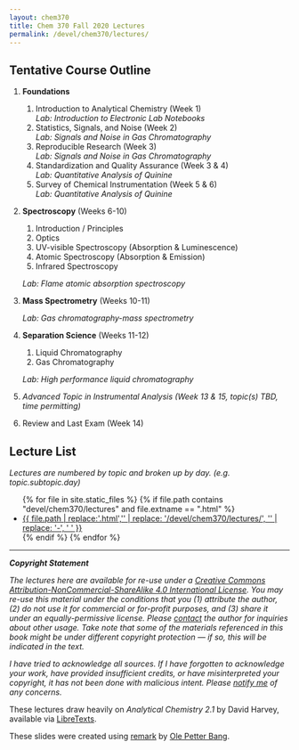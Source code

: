 ```yaml
---
layout: chem370
title: Chem 370 Fall 2020 Lectures
permalink: /devel/chem370/lectures/
---
```


<!-- [View Lecture Transcripts]({{ site.baseurl }}/devel/chem370/lectures/transcripts/) -->

## Tentative Course Outline

1. **Foundations**  

    1. Introduction to Analytical Chemistry (Week 1)  
      *Lab: Introduction to Electronic Lab Notebooks*
    2. Statistics, Signals, and Noise (Week 2)  
      *Lab: Signals and Noise in Gas Chromatography*
    3. Reproducible Research (Week 3)  
       *Lab: Signals and Noise in Gas Chromatography*
    4. Standardization and Quality Assurance (Week 3 & 4)  
        *Lab: Quantitative Analysis of Quinine*
    5. Survey of Chemical Instrumentation (Week 5 & 6)  
        *Lab: Quantitative Analysis of Quinine*

2. **Spectroscopy**  (Weeks 6-10)  

    1. Introduction / Principles
    2. Optics
    3. UV-visible Spectroscopy (Absorption & Luminescence)  
    4. Atomic Spectroscopy (Absorption & Emission)  
    5. Infrared Spectroscopy  
    
    *Lab: Flame atomic absorption spectroscopy*

3. **Mass Spectrometry**  (Weeks 10-11)  

    *Lab: Gas chromatography-mass spectrometry*

4. **Separation Science** (Weeks 11-12)  

    1. Liquid Chromatography
    2. Gas Chromatography  
    
    *Lab: High performance liquid chromatography*
  
5. *Advanced Topic in Instrumental Analysis (Week 13 & 15, topic(s) TBD, time permitting)*

6. Review and Last Exam (Week 14)  


## Lecture List

*Lectures are numbered by topic and broken up by day. (e.g. topic.subtopic.day)*

<div>
<ul>
{% for file in site.static_files %}
  {% if file.path contains "devel/chem370/lectures" and file.extname == ".html" %}
   <li> <a href = "{{ site.baseurl }}{{ file.path }}">{{ file.path | replace:'.html','' | replace: '/devel/chem370/lectures/', '' | replace: '-', ' ' }}</a> </li>
  {% endif %}
{% endfor %}
</ul>
</div>

<!-- {% assign sorted_pages = site.html_pages | sort:"lesson" %}

<div class="post-list">
    {% for page in sorted_pages %}
        {% if page.category == "c370_lecture" %}
            <li><a href="{{ site.baseurl }}{{ page.url }}"> {{ page.title }} </a></li>
        {% endif %}
    {% endfor %}
</div> -->

-------

***Copyright Statement***

*The lectures here are available for re-use under a [Creative Commons Attribution-NonCommercial-ShareAlike 4.0 International License](http://creativecommons.org/licenses/by-nc-sa/4.0/). You may re-use this material under the conditions that you (1) attribute the author, (2) do not use it for commercial or for-profit purposes, and (3) share it under an equally-permissive license.  Please [contact](mailto:difscher@wcu.edu) the author for inquiries about other usage.  Take note that some of the materials referenced in this book might be under different copyright protection — if so, this will be indicated in the text.*

*I have tried to acknowledge all sources. If I have forgotten to acknowledge your work, have provided insufficient credits, or have misinterpreted your copyright, it has not been done with malicious intent. Please [notify me](mailto:difscher@wcu.edu) of any concerns.*

These lectures draw heavily on *Analytical Chemistry 2.1* by David Harvey, available via [LibreTexts](https://chem.libretexts.org/Bookshelves/Analytical_Chemistry/Book%3A_Analytical_Chemistry_2.1_%28Harvey%29/01%3A_Introduction_to_Analytical_Chemistry/1.01%3A_What_is_Analytical_Chemistry).

These slides were created using [remark](https://remarkjs.com/) by [Ole Petter Bang](https://github.com/gnab).
